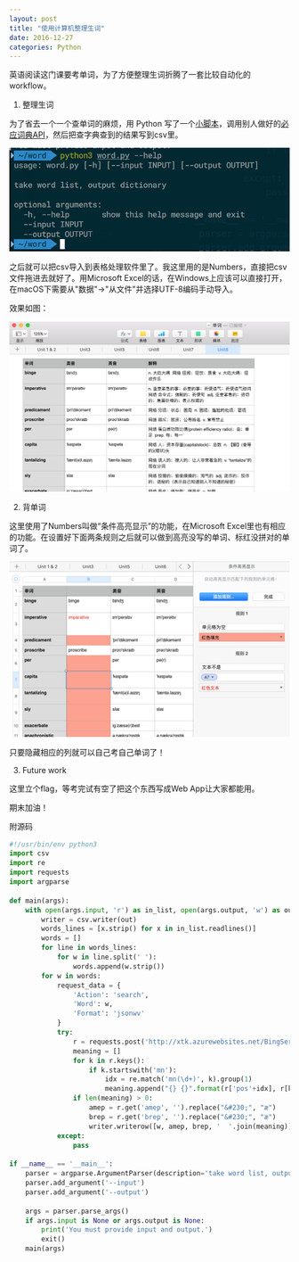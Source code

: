 ```yaml
---
layout: post
title: "使用计算机整理生词"
date: 2016-12-27
categories: Python
---
```


英语阅读这门课要考单词，为了方便整理生词折腾了一套比较自动化的workflow。

1. 整理生词

  为了省去一个一个查单词的麻烦，用 Python 写了一个[小脚本]，调用别人做好的[必应词典API]，然后把查字典查到的结果写到csv里。

  ![](/assets/img/2016/word_list_1.png)

  之后就可以把csv导入到表格处理软件里了。我这里用的是Numbers，直接把csv文件拖进去就好了。用Microsoft Excel的话，在Windows上应该可以直接打开，在macOS下需要从"数据"->"从文件"并选择UTF-8编码手动导入。

  效果如图：

  ![](/assets/img/2016/word_list_2.png)

2. 背单词

  这里使用了Numbers叫做“条件高亮显示”的功能，在Microsoft Excel里也有相应的功能。在设置好下面两条规则之后就可以做到高亮没写的单词、标红没拼对的单词了。

  ![](/assets/img/2016/word_list_3.png)

  只要隐藏相应的列就可以自己考自己单词了！

3. Future work

  这里立个flag，等考完试有空了把这个东西写成Web App让大家都能用。

期末加油！

附源码

```python
#!/usr/bin/env python3
import csv
import re
import requests
import argparse

def main(args):
    with open(args.input, 'r') as in_list, open(args.output, 'w') as out:
        writer = csv.writer(out)
        words_lines = [x.strip() for x in in_list.readlines()]
        words = []
        for line in words_lines:
            for w in line.split(' '):
                words.append(w.strip())
        for w in words:
            request_data = {
                'Action': 'search',
                'Word': w,
                'Format': 'jsonwv'
            }
            try:
                r = requests.post('http://xtk.azurewebsites.net/BingService.aspx', data=request_data).json()
                meaning = []
                for k in r.keys():
                    if k.startswith('mn'):
                        idx = re.match('mn(\d+)', k).group(1)
                        meaning.append("{} {}".format(r['pos'+idx], r[k]))
                if len(meaning) > 0:
                    amep = r.get('amep', '').replace("&#230;", "æ")
                    brep = r.get('brep', '').replace("&#230;", "æ")
                    writer.writerow([w, amep, brep, '  '.join(meaning)])
            except:
                pass

if __name__ == '__main__':
    parser = argparse.ArgumentParser(description='take word list, output dictionary')
    parser.add_argument('--input')
    parser.add_argument('--output')

    args = parser.parse_args()
    if args.input is None or args.output is None:
        print('You must provide input and output.')
        exit()
    main(args)

```

[小脚本]: https://gist.github.com/xavieryao/6f01b8bbb76cd761fd808470570e6bfc
[必应词典API]:https://zhuanlan.zhihu.com/p/20523959
